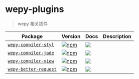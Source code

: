 # wepy-plugins

> wepy 相关插件

| Package | Version | Docs | Description |
| ------- | ------- | ---- | ----------- |
| [`wepy-compiler-styl`](packages/wepy-compiler-styl) | [![npm](https://img.shields.io/npm/v/wepy-compiler-styl.svg?style=flat-square)](https://www.npmjs.com/package/wepy-compiler-styl) | [![](https://img.shields.io/badge/API%20Docs-markdown-lightgrey.svg?style=flat-square)](packages/wepy-compiler-styl#readme) |  |
| [`wepy-compiler-jade`](packages/wepy-compiler-jade) | [![npm](https://img.shields.io/npm/v/wepy-compiler-jade.svg?style=flat-square)](https://www.npmjs.com/package/wepy-compiler-jade) | [![](https://img.shields.io/badge/API%20Docs-markdown-lightgrey.svg?style=flat-square)](packages/wepy-compiler-jade#readme) |  |
| [`wepy-compiler-view`](packages/wepy-compiler-view) | [![npm](https://img.shields.io/npm/v/wepy-compiler-view.svg?style=flat-square)](https://www.npmjs.com/package/wepy-compiler-view) | [![](https://img.shields.io/badge/API%20Docs-markdown-lightgrey.svg?style=flat-square)](packages/wepy-compiler-view#readme) |  |
| [`wepy-better-request`](packages/wepy-better-request) | [![npm](https://img.shields.io/npm/v/wepy-better-request.svg?style=flat-square)](https://www.npmjs.com/package/wepy-better-request) | [![](https://img.shields.io/badge/API%20Docs-markdown-lightgrey.svg?style=flat-square)](packages/wepy-better-request#readme) |  |
